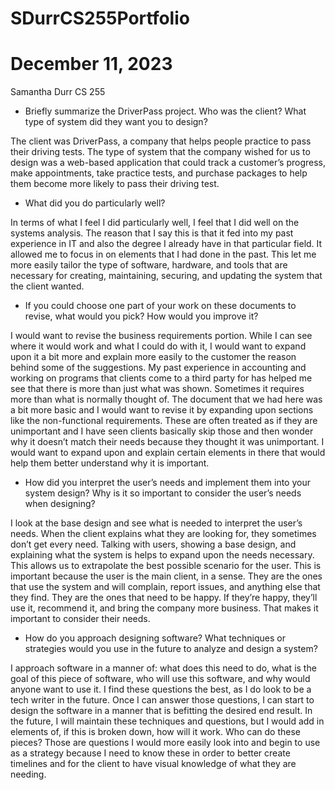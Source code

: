 # SDurrCS255Portfolio
# December 11, 2023
Samantha Durr CS 255

* Briefly summarize the DriverPass project. Who was the client? What type of system did they want you to design?

The client was DriverPass, a company that helps people practice to pass their driving tests. The type of system that the company wished for us to design was a web-based application that could track a customer’s progress, make appointments, take practice tests, and purchase packages to help them become more likely to pass their driving test.

* What did you do particularly well?

In terms of what I feel I did particularly well, I feel that I did well on the systems analysis. The reason that I say this is that it fed into my past experience in IT and also the degree I already have in that particular field. It allowed me to focus in on elements that I had done in the past. This let me more easily tailor the type of software, hardware, and tools that are necessary for creating, maintaining, securing, and updating the system that the client wanted.

* If you could choose one part of your work on these documents to revise, what would you pick? How would you improve it?

I would want to revise the business requirements portion. While I can see where it would work and what I could do with it, I would want to expand upon it a bit more and explain more easily to the customer the reason behind some of the suggestions. My past experience in accounting and working on programs that clients come to a third party for has helped me see that there is more than just what was shown. Sometimes it requires more than what is normally thought of. The document that we had here was a bit more basic and I would want to revise it by expanding upon sections like the non-functional requirements. These are often treated as if they are unimportant and I have seen clients basically skip those and then wonder why it doesn’t match their needs because they thought it was unimportant. I would want to expand upon and explain certain elements in there that would help them better understand why it is important.

* How did you interpret the user’s needs and implement them into your system design? Why is it so important to consider the user’s needs when designing?

I look at the base design and see what is needed to interpret the user’s needs. When the client explains what they are looking for, they sometimes don’t get every need. Talking with users, showing a base design, and explaining what the system is helps to expand upon the needs necessary. This allows us to extrapolate the best possible scenario for the user. This is important because the user is the main client, in a sense. They are the ones that use the system and will complain, report issues, and anything else that they find. They are the ones that need to be happy. If they’re happy, they’ll use it, recommend it, and bring the company more business. That makes it important to consider their needs.

* How do you approach designing software? What techniques or strategies would you use in the future to analyze and design a system?

I approach software in a manner of: what does this need to do, what is the goal of this piece of software, who will use this software, and why would anyone want to use it. I find these questions the best, as I do look to be a tech writer in the future. Once I can answer those questions, I can start to design the software in a manner that is befitting the desired end result. In the future, I will maintain these techniques and questions, but I would add in elements of, if this is broken down, how will it work. Who can do these pieces? Those are questions I would more easily look into and begin to use as a strategy because I need to know these in order to better create timelines and for the client to have visual knowledge of what they are needing.
